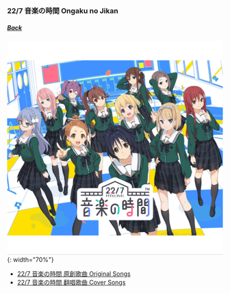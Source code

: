 ﻿### 22/7 音楽の時間 Ongaku no Jikan
##### [Back](Music_List.md)

![Ongaku no Jikan](../../Img/Music/Ongaku%20no%20Jikan.JPG){: width="70%"}  

- [22/7 音楽の時間  原創歌曲 Original Songs](Nanaon_Original.md)
- [22/7 音楽の時間  翻唱歌曲 Cover Songs](Nanaon_Cover.md)

